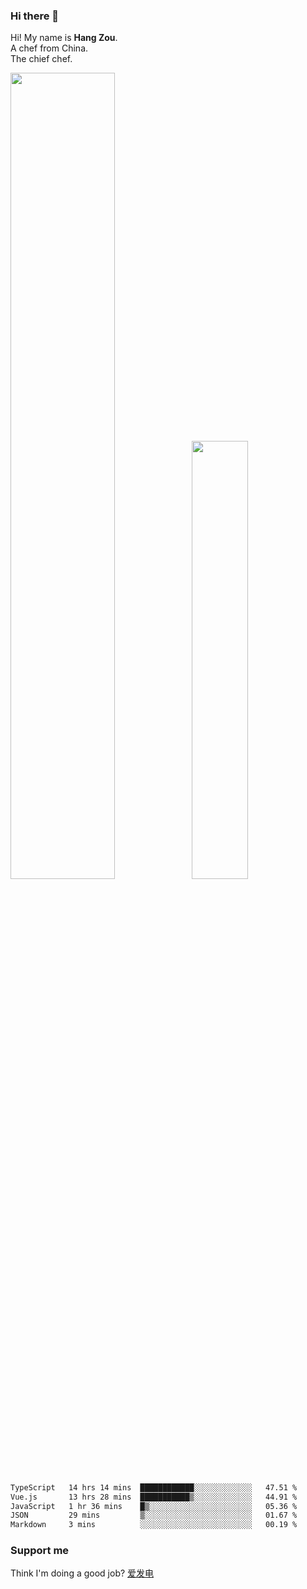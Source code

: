 ### Hi there 👋

Hi! My name is **Hang Zou**.  
A chef from China.  
The chief chef.

<img align="" width="57.5%" src="https://github-readme-stats.vercel.app/api?username=zouhangwithsweet&hide_title=true&hide_border=true&show_icons=true&include_all_commits=true&line_height=21" /><img align="" width="42.4%" src="https://github-readme-stats.vercel.app/api/top-langs/?username=zouhangwithsweet&hide_title=true&hide_border=true&layout=compact" />

<!--START_SECTION:waka-->

```txt
TypeScript   14 hrs 14 mins  ████████████░░░░░░░░░░░░░   47.51 %
Vue.js       13 hrs 28 mins  ███████████▒░░░░░░░░░░░░░   44.91 %
JavaScript   1 hr 36 mins    █▒░░░░░░░░░░░░░░░░░░░░░░░   05.36 %
JSON         29 mins         ▒░░░░░░░░░░░░░░░░░░░░░░░░   01.67 %
Markdown     3 mins          ░░░░░░░░░░░░░░░░░░░░░░░░░   00.19 %
```

<!--END_SECTION:waka-->

### Support me

Think I'm doing a good job? [爱发电](https://afdian.net/@zouhangsweet)
